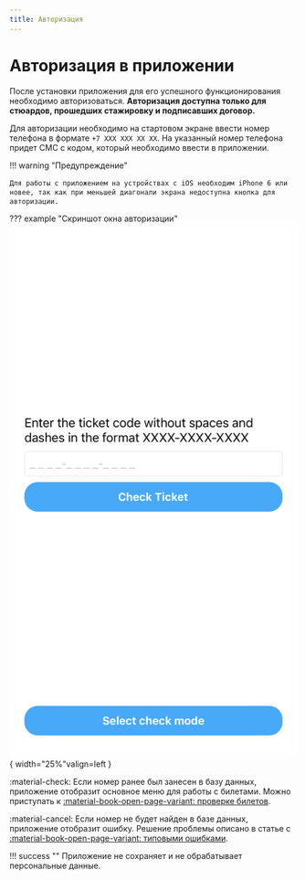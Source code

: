 ```yaml
---
title: Авторизация
---
```


# Авторизация в приложении
После установки приложения для его успешного функционирования необходимо авторизоваться. **Авторизация доступна только для стюардов, прошедших стажировку и подписавших договор.**

Для авторизации необходимо на стартовом экране ввести номер телефона в формате `+7 XXX XXX XX XX`. На указанный номер телефона придет СМС с кодом, который необходимо ввести в приложении. 

!!! warning "Предупреждение"

    Для работы с приложением на устройствах с iOS необходим iPhone 6 или новее, так как при меньшей диагонали экрана недоступна кнопка для авторизации.

??? example "Скриншот окна авторизации"
    ![Главное меню приложения](../../assets/images/app-2.jpeg){ width="25%"valign=left }

:material-check: Если номер ранее был занесен в базу данных, приложение отобразит основное меню для работы с билетами. Можно приступать к [:material-book-open-page-variant: проверке билетов](tickets.md). 

:material-cancel: Если номер не будет найден в базе данных, приложение отобразит ошибку. Решение проблемы описано в статье с [:material-book-open-page-variant: типовыми ошибками](errors.md).

!!! success ""
    Приложение не сохраняет и не обрабатывает персональные данные.
